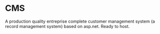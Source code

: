 # CMS
A production quality entreprise complete customer management system (a record management system) based on asp.net. Ready to host.
